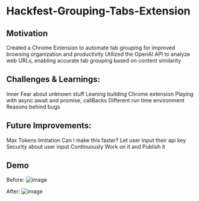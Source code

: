 # Hackfest-Grouping-Tabs-Extension

## Motivation
Created a Chrome Extension to automate tab grouping for improved browsing organization and productivity
Utilized the OpenAI API to analyze web URLs, enabling accurate tab grouping based on content similarity

## Challenges & Learnings:
Inner Fear about unknown stuff 
Leaning building Chrome extension
Playing with async await and promise, callBacks
Different run time environment
Reasons behind bugs

## Future Improvements:
Max Tokens limitation
Can I make this faster?
Let user input their api key
Security about user input
Continuously Work on it and Publish it

## Demo
Before:
![image](https://github.com/GloriaJingCQ/Auto-Tabs-Grouping-Chrome-Extension/assets/87431812/6450313a-e5e9-4ba1-bced-90801265bff6)

After:
![image](https://github.com/GloriaJingCQ/Auto-Tabs-Grouping-Chrome-Extension/assets/87431812/6c62f270-e420-41b2-a2e7-7c63e0ca2cce)

